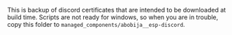 This is backup of discord certificates that are intended to be downloaded at build time.
Scripts are not ready for windows, so when you are in trouble, copy this folder to `managed_components/abobija__esp-discord`.
